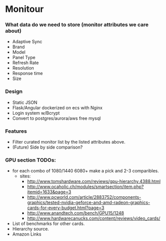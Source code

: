 # Monitour

### What data do we need to store (monitor attributes we care about)

* Adaptive Sync
* Brand
* Model
* Panel Type
* Refresh Rate
* Resolution
* Response time
* Size


### Design

* Static JSON
* Flask/Angular dockerized on ecs with Nginx
* Login system w/Bcrypt
* Convert to postgres/aurora/aws free mysql


### Features
* Filter curated monitor list by the listed attributes above.
* (Future) Side by side comparison?

### GPU section TODOs:
* for each combo of 1080/1440 6080+ make a pick and 2-3 comparibles.
    * sites:
        * http://www.tomshardware.com/reviews/gpu-hierarchy,4388.html
        * http://www.ocaholic.ch/modules/smartsection/item.php?itemid=1633&page=3
        * http://www.pcworld.com/article/2883752/components-graphics/tested-nvidia-geforce-and-amd-radeon-graphics-cards-for-every-budget.html?page=3
        * http://www.anandtech.com/bench/GPU15/1248
        * http://www.hardwarecanucks.com/content/reviews/video_cards/
* List of benchmarks for other cards.
* Hierarchy source.
* Amazon Links